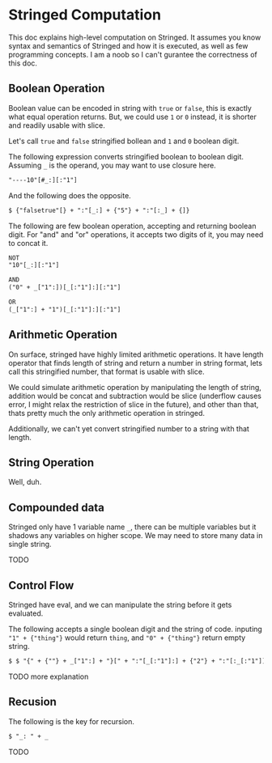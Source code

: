 # Stringed Computation

This doc explains high-level computation on Stringed. It assumes you know syntax and semantics of Stringed and how it is executed, as well as few programming concepts. I am a noob so I can't gurantee the correctness of this doc.

## Boolean Operation

Boolean value can be encoded in string with `true` or `false`, this is exactly what equal operation returns. But, we could use `1` or `0` instead, it is shorter and readily usable with slice.

Let's call `true` and `false` stringified bollean and `1` and `0` boolean digit.

The following expression converts stringified boolean to boolean digit. Assuming `_` is the operand, you may want to use closure here.

```txt
"----10"[#_:][:"1"]
```

And the following does the opposite.

```txt
$ {"falsetrue"[} + ":"[_:] + {"5"} + ":"[:_] + {]}
```

The following are few boolean operation, accepting and returning boolean digit. For "and" and "or" operations, it accepts two digits of it, you may need to concat it.

```txt
NOT
"10"[_:][:"1"]

AND
("0" + _["1":])[_[:"1"]:][:"1"]

OR
(_["1":] + "1")[_[:"1"]:][:"1"]
```

## Arithmetic Operation

On surface, stringed have highly limited arithmetic operations. It have length operator that finds length of string and return a number in string format, lets call this stringified number, that format is usable with slice.

We could simulate arithmetic operation by manipulating the length of string, addition would be concat and subtraction would be slice (underflow causes error, I might relax the restriction of slice in the future), and other than that, thats pretty much the only arithmetic operation in stringed.

Additionally, we can't yet convert stringified number to a string with that length.

## String Operation

Well, duh.

## Compounded data

Stringed only have 1 variable name `_`, there can be multiple variables but it shadows any variables on higher scope. We may need to store many data in single string.

TODO

## Control Flow

Stringed have eval, and we can manipulate the string before it gets evaluated.

The following accepts a single boolean digit and the string of code. inputing `"1" + {"thing"}` would return `thing`, and `"0" + {"thing"}` return empty string.

```txt
$ $ "{" + {""} + _["1":] + "}[" + ":"[_[:"1"]:] + {"2"} + ":"[:_[:"1"]] + "]"
```

TODO more explanation

## Recusion

The following is the key for recursion.

```txt
$ "_: " + _
```

TODO
